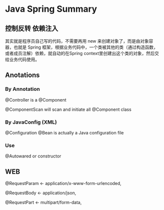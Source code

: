 # Java Spring Summary

## 控制反转 依赖注入

其实就是程序员自己写的代码，不需要再用 new 来创建对象了，而是由对象容器，也就是 Spring 框架，根据业务代码中，一个类被其他的类（通过构造函数，或者成员注解）依赖，就自动的在Spring context里创建出这个类的对象，然后交给业务代码使用。

## Anotations

### By Annotation
@Controller
is a @Component

@ComponentScan will scan and initiate all @Component class

### By JavaConfig (XML)
@Configuration
@Bean is actually a Java configuration file

### Use

@Autowared
or
constructor

## WEB 

@RequestParam ← application/x-www-form-urlencoded,

@RequestBody ← application/json,

@RequestPart ← multipart/form-data,

